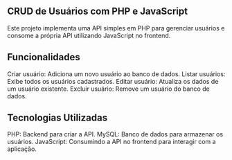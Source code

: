 ## CRUD de Usuários com PHP e JavaScript

Este projeto implementa uma API simples em PHP para gerenciar usuários e consome a própria API utilizando JavaScript no frontend.

## Funcionalidades

Criar usuário: Adiciona um novo usuário ao banco de dados.
Listar usuários: Exibe todos os usuários cadastrados.
Editar usuário: Atualiza os dados de um usuário existente.
Excluir usuário: Remove um usuário do banco de dados.

## Tecnologias Utilizadas

PHP: Backend para criar a API.
MySQL: Banco de dados para armazenar os usuários.
JavaScript: Consumindo a API no frontend para interagir com a aplicação.
